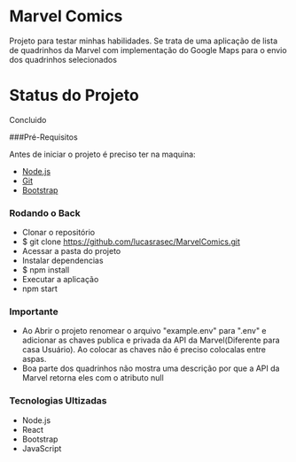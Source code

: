 # Marvel Comics

<p>Projeto para testar minhas habilidades. Se trata de uma aplicação de lista de quadrinhos da Marvel com implementação do Google Maps para o envio dos quadrinhos selecionados</p>

# Status do Projeto

<p>Concluido</p>


###Pré-Requisitos

Antes de iniciar o projeto é preciso ter na maquina:

  * [Node.js](https://nodejs.org/en/)
  * [Git](https://git-scm.com)
  * [Bootstrap](https://getbootstrap.com)

### Rodando o Back

 * Clonar o repositório
 *   $ git clone <https://github.com/lucasrasec/MarvelComics.git>
 * Acessar a pasta do projeto
 * Instalar dependencias
 *   $ npm install
 * Executar a aplicação 
 *   npm start
 
### Importante

 * Ao Abrir o projeto renomear o arquivo "example.env" para ".env" e adicionar as chaves publica e privada da API da Marvel(Diferente para casa Usuário). Ao colocar as chaves não é preciso colocalas entre aspas.
 * Boa parte dos quadrinhos não mostra uma descrição por que a API da Marvel retorna eles com o atributo null

### Tecnologias Ultizadas

 * Node.js
 * React
 * Bootstrap
 * JavaScript



